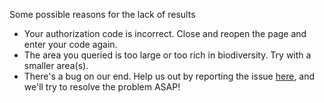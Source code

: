 Some possible reasons for the lack of results
- Your authorization code is incorrect. Close and reopen the page and enter your code again.
- The area you queried is too large or too rich in biodiversity. Try with a smaller area(s).
- There's a bug on our end. Help us out by reporting the issue [here](https://forms.gle/VZZPXoctt1qXpdJUA), and we'll try to resolve the problem ASAP!
